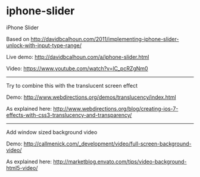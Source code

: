 # iphone-slider
iPhone Slider

Based on http://davidbcalhoun.com/2011/implementing-iphone-slider-unlock-with-input-type-range/

Live demo: http://davidbcalhoun.com/a/iphone-slider.html

Video: https://www.youtube.com/watch?v=lC_pcRZgNm0

---

Try to combine this with the translucent screen effect

Demo: http://www.webdirections.org/demos/translucency/index.html

As explained here: http://www.webdirections.org/blog/creating-ios-7-effects-with-css3-translucency-and-transparency/

---

Add window sized background video

Demo: http://callmenick.com/_development/video/full-screen-background-video/

As explained here: http://marketblog.envato.com/tips/video-background-html5-video/
